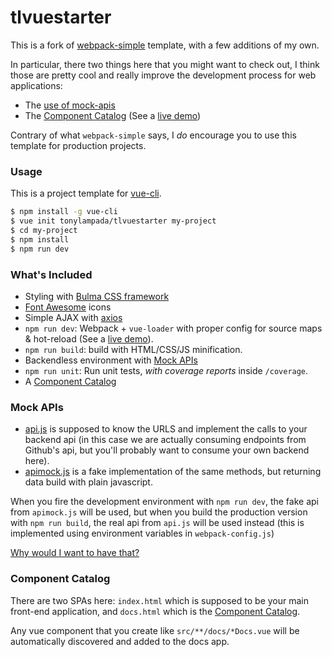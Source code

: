 # tlvuestarter

This is a fork of [webpack-simple](https://github.com/vuejs-templates/webpack-simple) template, with a few additions of my own.

In particular, there two things here that you might want to check out, I think those are pretty cool and really improve the development process for web applications:

* The [use of mock-apis](https://medium.com/@tonylampada/javascript-mock-api-why-you-might-want-to-have-one-232b3ba46b12#.wjbs02z48)
* The [Component Catalog](https://medium.com/@tonylampada/component-catalog-why-you-might-want-to-have-one-72ee1dc1f6b1#.zgd3w9lhx) (See a [live demo](https://tonylampada.github.io/tlvuestarter/docs.html#/view/TodoDocs))

Contrary of what `webpack-simple` says, I *do* encourage you to use this template for production projects.

### Usage

This is a project template for [vue-cli](https://github.com/vuejs/vue-cli).

``` bash
$ npm install -g vue-cli
$ vue init tonylampada/tlvuestarter my-project
$ cd my-project
$ npm install
$ npm run dev
```

### What's Included


- Styling with [Bulma CSS framework](http://bulma.io)
- [Font Awesome](http://fontawesome.io) icons
- Simple AJAX with [axios](https://www.npmjs.com/package/axios)
- `npm run dev`: Webpack + `vue-loader` with proper config for source maps & hot-reload (See a [live demo](https://tonylampada.github.io/tlvuestarter/)).
- `npm run build`: build with HTML/CSS/JS minification.
- Backendless environment with [Mock APIs](#mock-apis)
- `npm run unit`: Run unit tests, *with coverage reports* inside `/coverage`.
- A [Component Catalog](#component-catalog)

### Mock APIs

* [api.js](https://github.com/tonylampada/tlvuestarter/blob/master/template/src/api/api.js) is supposed to know the URLS and implement the calls to your backend api (in this case we are actually consuming endpoints from Github's api, but you'll probably want to consume your own backend here).
* [apimock.js](https://github.com/tonylampada/tlvuestarter/blob/master/template/src/api/apimock.js) is a fake implementation of the same methods, but returning data build with plain javascript.

When you fire the development environment with `npm run dev`, the fake api from `apimock.js` will be used, but when you build the production version with `npm run build`, the real api from `api.js` will be used instead (this is implemented using environment variables in `webpack-config.js`)

[Why would I want to have that?](https://medium.com/@tonylampada/javascript-mock-api-why-you-might-want-to-have-one-232b3ba46b12#.wjbs02z48)

### Component Catalog

There are two SPAs here: `index.html` which is supposed to be your main front-end application, and `docs.html` which is the [Component Catalog](https://medium.com/@tonylampada/component-catalog-why-you-might-want-to-have-one-72ee1dc1f6b1#.zgd3w9lhx).

Any vue component that you create like `src/**/docs/*Docs.vue` will be automatically discovered and added to the docs app.
